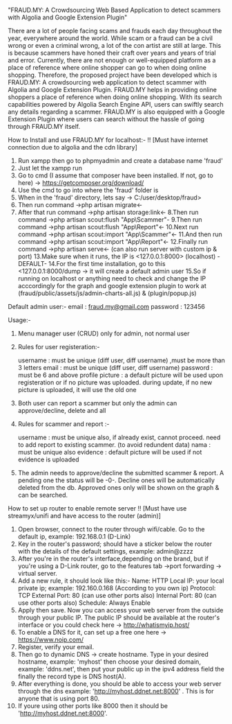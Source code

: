 "FRAUD.MY: A Crowdsourcing Web Based Application to detect scammers with Algolia and Google Extension Plugin"

There are a lot of people facing scams and frauds each day throughout the year, everywhere around the world. While scam or a fraud can be a civil wrong or even a criminal wrong, a lot of the con artist are still at large. This is because scammers have honed their craft over years and years of trial and error. Currently, there are not enough or well-equipped platform as a place of reference where online shopper can go to when doing online shopping. Therefore, the proposed project have been developed which is FRAUD.MY: A crowdsourcing web application to detect scammer with Algolia and Google Extension Plugin. FRAUD.MY helps in providing online shoppers a place of reference when doing online shopping. With its search capabilities powered by Algolia Search Engine API, users can swiftly search any details regarding a scammer. FRAUD.MY is also equipped with a Google Extension Plugin where users can search without the hassle of going through FRAUD.MY itself.

How to Install and use FRAUD.MY for localhost:-
!! [Must have internet connection due to algolia and the cdn library]

1. Run xampp then go to phpmyadmin and create a database name 'fraud'
2. Just let the xampp run
3. Go to cmd (I assume that composer have been installed. If not, go to here) -> https://getcomposer.org/download/
4. Use the cmd to go into where the 'fraud' folder is
5. When in the 'fraud' directory, lets say -> C:/user/desktop/fraud> 
6. Then run command ->php artisan migrate<- 
7. After that run command ->php artisan storage:link<-
8.Then run command ->php artisan scout:flush "App\Scammer"-
9.Then run command ->php artisan scout:flush "App\Report"<-
10.Next run command ->php artisan scout:import "App\Scammer"<-
11.And then run command ->php artisan scout:import "App\Report"<-
12.Finally run command ->php artisan serve<- (can also run  server with custom ip & port)
13.Make sure when it runs, the IP is <127.0.0.1:8000> (localhost) -DEFAULT-
14.For the first time installation, go to this <127.0.0.1:8000/dump -> it will create a default admin user
15.So if running on localhost or anything need to check and change the IP acccordingly for the graph and google extension plugin to work at (fraud/public/assets/js/admin-charts-all.js) & (plugin/popup.js)

Default admin user:-
	email : fraud.my@gmail.com
	password : 123456

Usage:-
1. Menu manager user (CRUD) only for admin, not normal user
2. Rules for user registeration:-
	
	username 	: must be unique (diff user,  diff username) ,must be more than 3 letters
	email		: must be unique (diff user,  diff username)
	password 	: must be 6 and above
	profile picture	: a default picture will be used upon registeration or if no picture was uploaded. during update, if no new picture is uploaded, it will use the old one

3. Both user can report a scammer but only the admin can approve/decline, delete and all
4. Rules for scammer and report :-

	username 	: must be unique also, if already exist, cannot proceed. need to add report to existing scammer. (to avoid redundent data)
	nama 		: must be unique also
	evidence	: default picture will be used if not evidence is uploaded

5. The admin needs to approve/decline the submitted scammer & report. A pending one the status will be -0-. Decline ones will be automatically deleted from the db. Approved ones only will be shown on the graph & can be searched.
 

How to set up router to enable remote server
!! [Must have use streamyx/unifi and have access to the router (admin)]

1) Open browser, connect to the router through wifi/cable. Go to the default ip, example: 192.168.0.1 (D-Link)
2) Key in the router's password; should have a sticker below the router with the details of the default settings, example: admin@zzzz
3) After you're in the router's interface,depending on the brand, but if you're using a D-Link router, go to the features tab ->port forwarding -> virtual server.
4) Add a new rule, it should look like this:-
	Name: HTTP
	Local IP: your local private ip; example: 192.160.0.168 (According to you own ip)
	Protocol: TCP
	External Port: 80 (can use other ports also)
	Internal Port: 80 (can use other ports also)
	Schedule: Always Enable
5) Apply then save. Now you can access your web server from the outside through your public IP. The public IP should be available at the router's interface or you could check here -> http://whatismyip.host/
6) To enable a DNS for it, can set up a free one here -> https://www.noip.com/
7) Register, verify your email. 
8) Then go to dynamic DNS -> create hostname. Type in your desired hostname, example: 'myhost' then choose your desired domain, example: 'ddns.net', then put your public up in the ipv4 address field the finally the record type is DNS host(A).
9) After everything is done, you should be able to access your web server through the dns example: 'http://myhost.ddnet.net:8000' . This is for anyone that is using port 80.
10) If youre using other ports like 8000 then it should be 'http://myhost.ddnet.net:8000'.